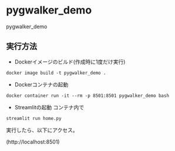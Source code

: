 # pygwalker_demo
pygwalker_demo

## 実行方法

- Dockerイメージのビルド(作成時に1度だけ実行)
```
docker image build -t pygwalker_demo .
```
- Dockerコンテナの起動
```
docker container run -it --rm -p 8501:8501 pygwalker_demo bash
```
- Streamlitの起動
コンテナ内で
```
streamlit run home.py
```
実行したら、以下にアクセス。

(http://localhost:8501)